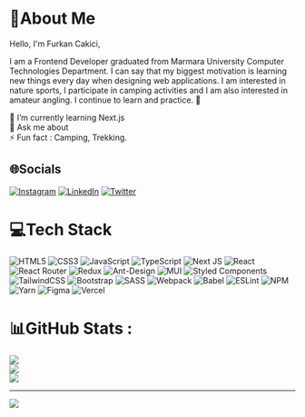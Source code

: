 # 💫About Me 

Hello, I'm Furkan Cakici,

I am a Frontend Developer graduated from Marmara University Computer Technologies Department. I can say that my biggest motivation is learning new things every day when designing web applications. I am interested in nature sports, I participate in camping activities and I am also interested in amateur angling. I continue to learn and practice. 🚀

🌱 I’m currently learning Next.js <br/>
💬 Ask me about <br/>
⚡ Fun fact : Camping, Trekking.


## 🌐Socials

[![Instagram](https://img.shields.io/badge/Instagram-%23E4405F.svg?logo=Instagram&logoColor=white)](https://instagram.com/furkancakici_) [![LinkedIn](https://img.shields.io/badge/LinkedIn-%230077B5.svg?logo=linkedin&logoColor=white)](https://linkedin.com/in/furkan-cakici) [![Twitter](https://img.shields.io/badge/Twitter-%231DA1F2.svg?logo=Twitter&logoColor=white)](https://twitter.com/FurkanCakici_)

# 💻Tech Stack

![HTML5](https://img.shields.io/badge/html5-%23E34F26.svg?style=for-the-badge&logo=html5&logoColor=white) ![CSS3](https://img.shields.io/badge/css3-%231572B6.svg?style=for-the-badge&logo=css3&logoColor=white) ![JavaScript](https://img.shields.io/badge/javascript-%23323330.svg?style=for-the-badge&logo=javascript&logoColor=%23F7DF1E) ![TypeScript](https://img.shields.io/badge/typescript-%23007ACC.svg?style=for-the-badge&logo=typescript&logoColor=white) ![Next JS](https://img.shields.io/badge/Next-black?style=for-the-badge&logo=next.js&logoColor=white) ![React](https://img.shields.io/badge/react-%2320232a.svg?style=for-the-badge&logo=react&logoColor=%2361DAFB) ![React Router](https://img.shields.io/badge/React_Router-CA4245?style=for-the-badge&logo=react-router&logoColor=white) ![Redux](https://img.shields.io/badge/redux-%23593d88.svg?style=for-the-badge&logo=redux&logoColor=white) ![Ant-Design](https://img.shields.io/badge/-AntDesign-%230170FE?style=for-the-badge&logo=ant-design&logoColor=white) ![MUI](https://img.shields.io/badge/MUI-%230081CB.svg?style=for-the-badge&logo=material-ui&logoColor=white) ![Styled Components](https://img.shields.io/badge/styled--components-DB7093?style=for-the-badge&logo=styled-components&logoColor=white) ![TailwindCSS](https://img.shields.io/badge/tailwindcss-%2338B2AC.svg?style=for-the-badge&logo=tailwind-css&logoColor=white) ![Bootstrap](https://img.shields.io/badge/bootstrap-%23563D7C.svg?style=for-the-badge&logo=bootstrap&logoColor=white) ![SASS](https://img.shields.io/badge/SASS-hotpink.svg?style=for-the-badge&logo=SASS&logoColor=white) ![Webpack](https://img.shields.io/badge/webpack-%238DD6F9.svg?style=for-the-badge&logo=webpack&logoColor=black) ![Babel](https://img.shields.io/badge/Babel-F9DC3e?style=for-the-badge&logo=babel&logoColor=black) ![ESLint](https://img.shields.io/badge/ESLint-4B3263?style=for-the-badge&logo=eslint&logoColor=white) ![NPM](https://img.shields.io/badge/NPM-%23000000.svg?style=for-the-badge&logo=npm&logoColor=white) ![Yarn](https://img.shields.io/badge/yarn-%232C8EBB.svg?style=for-the-badge&logo=yarn&logoColor=white) ![Figma](https://img.shields.io/badge/figma-%23F24E1E.svg?style=for-the-badge&logo=figma&logoColor=white) ![Vercel](https://img.shields.io/badge/vercel-%23000000.svg?style=for-the-badge&logo=vercel&logoColor=white)

# 📊GitHub Stats :

![](https://github-readme-stats.vercel.app/api?username=FurkanCakici&theme=nightowl&hide_border=true&include_all_commits=false&count_private=false)<br/>
![](https://github-readme-streak-stats.herokuapp.com/?user=FurkanCakici&theme=nightowl&hide_border=true)<br/>
![](https://github-readme-stats.vercel.app/api/top-langs/?username=FurkanCakici&theme=nightowl&hide_border=true&include_all_commits=false&count_private=false&layout=compact)

---

[![](https://visitcount.itsvg.in/api?id=FurkanCakici&icon=0&color=0)](https://visitcount.itsvg.in)
